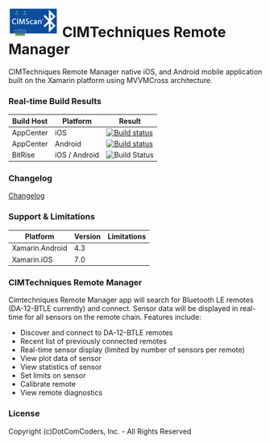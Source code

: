# <img src="icon_small.png" /> CIMTechniques Remote Manager 
CIMTechniques Remote Manager native iOS, and Android mobile application built on the Xamarin platform using MVVMCross architecture.  

### Real-time Build Results

| Build Host  | Platform | Result |
| ------------- | ----------- | ----------- |
| AppCenter | iOS | [![Build status](https://build.appcenter.ms/v0.1/apps/08b65a36-6f39-4f79-acf7-15f5016f1957/branches/master/badge)](https://appcenter.ms) |
| AppCenter | Android | [![Build status](https://build.appcenter.ms/v0.1/apps/2b405120-33c2-4666-9875-1cda8fb69cd4/branches/master/badge)](https://appcenter.ms) |
| BitRise     | iOS / Android | ![Build Status](https://www.bitrise.io/app/f3900028536998b1/status.svg?token=x3ZmH1Vdj3tqylUfgwpQGw) |


### Changelog

[Changelog](docs/changelog.md)


### Support & Limitations

| Platform  | Version | Limitations |
| ------------- | ----------- | ----------- |
| Xamarin.Android | 4.3 |  |
| Xamarin.iOS     | 7.0 |  |


### CIMTechniques Remote Manager

Cimtechniques Remote Manager app will search for Bluetooth LE remotes (DA-12-BTLE currently) and connect.  Sensor data will be displayed in real-time for all sensors on the remote chain. Features include:

- Discover and connect to DA-12-BTLE remotes
- Recent list of previously connected remotes
- Real-time sensor display (limited by number of sensors per remote)
- View plot data of sensor
- View statistics of sensor
- Set limits on sensor
- Calibrate remote
- View remote diagnostics


### License
Copyright (c)DotComCoders, Inc. - All Rights Reserved





